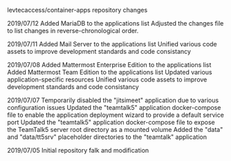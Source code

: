 levtecaccess/container-apps repository changes

2019/07/12
Added MariaDB to the applications list
Adjusted the changes file to list changes in reverse-chronological order.

2019/07/11
Added Mail Server to the applications list
Unified various code assets to improve development standards and code consistancy

2019/07/08
Added Mattermost Enterprise Edition to the applications list
Added Mattermost Team Edition to the applications list
Updated various application-specific resources
Unified various code assets to improve development standards and code consistancy

2019/07/07
Temporarily disabled the "jitsimeet" application due to various configuration issues
Updated the "teamtalk5" application docker-compose file to enable the application deployment wizard to provide a default service port
Updated the "teamtalk5" application docker-compose file to expose the TeamTalk5 server root directory as a mounted volume
Added the "data" and "data/tt5srv" placeholder directories to the "teamtalk" application

2019/07/05
Initial repository falk and modification
